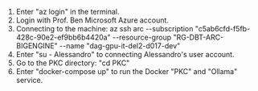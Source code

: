 1. Enter "az login" in the terminal.
2. Login with Prof. Ben Microsoft Azure account.
3. Connecting to the machine: az ssh arc --subscription "c5ab6cfd-f5fb-428c-90e2-ef9bb6b4420a" --resource-group "RG-DBT-ARC-BIGENGINE" --name "dag-gpu-it-del2-d017-dev"
4. Enter "su - Alessandro" to connecting Alessandro's user account.
5. Go to the PKC directory: "cd PKC"
6. Enter "docker-compose up" to run the Docker "PKC" and "Ollama" service.
